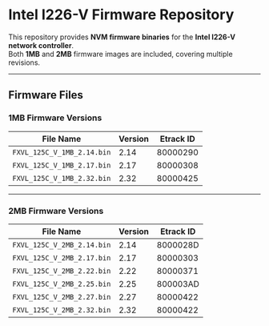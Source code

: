 # Intel I226-V Firmware Repository

This repository provides **NVM firmware binaries** for the **Intel I226-V network controller**.  
Both **1MB** and **2MB** firmware images are included, covering multiple revisions.

---

## Firmware Files

### 1MB Firmware Versions

| File Name                   | Version | Etrack ID |
|------------------------------|---------|-----------|
| `FXVL_125C_V_1MB_2.14.bin`  | 2.14    | 80000290  |
| `FXVL_125C_V_1MB_2.17.bin`  | 2.17    | 80000308  |
| `FXVL_125C_V_1MB_2.32.bin`  | 2.32    | 80000425  |

---

### 2MB Firmware Versions

| File Name                   | Version | Etrack ID |
|------------------------------|---------|-----------|
| `FXVL_125C_V_2MB_2.14.bin`  | 2.14    | 8000028D  |
| `FXVL_125C_V_2MB_2.17.bin`  | 2.17    | 80000303  |
| `FXVL_125C_V_2MB_2.22.bin`  | 2.22    | 80000371  |
| `FXVL_125C_V_2MB_2.25.bin`  | 2.25    | 800003AD  |
| `FXVL_125C_V_2MB_2.27.bin`  | 2.27    | 80000422  |
| `FXVL_125C_V_2MB_2.32.bin`  | 2.32    | 80000422  |

